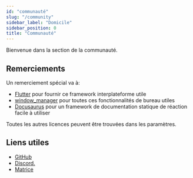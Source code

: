 ```yaml
---
id: "communauté"
slug: "/community"
sidebar_label: "Domicile"
sidebar_position: 0
title: "Communauté"
---
```


Bienvenue dans la section de la communauté.

## Remerciements

Un remerciement spécial va à:

* [Flutter](https://github.com/flutter/flutter) pour fournir ce framework interplateforme utile
* [window_manager](https://github.com/leanflutter/window_manager) pour toutes ces fonctionnalités de bureau utiles
* [Docusaurus](https://github.com/facebook/docusaurus) pour un framework de documentation statique de réaction facile à utiliser

Toutes les autres licences peuvent être trouvées dans les paramètres.

## Liens utiles

* [GitHub](https://github.com/LinwoodDev/Butterfly)
* [Discord.](https://go.linwood.dev/discord)
* [Matrice](https://go.linwood.dev/matrix)
